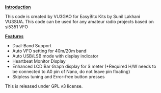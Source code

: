 <p><strong><span style="text-decoration: underline;">Introduction</span></strong></p>
<p>This code is created by VU3GAO for EasyBitx Kits by Sunil Lakhani VU3SUA. This code can be used for any amateur radio projects based on si5351 VFO</p>
<p><span style="text-decoration: underline;"><strong>Features</strong></span></p>
<ul>
<li>Dual-Band Support</li>
<li>Auto VFO setting for 40m/20m band</li>
<li>Auto USB/LSB mode with display indicator</li>
<li>Heartbeat Monitor Display</li>
<li>Enhanced LCD Bar Graph display for S meter (*Required H/W needs to be connected to A0 pin of Nano, do not leave pin floating)</li>
<li>Skipless tuning and Error-free button presses</li>
</ul>
<p>This is released under GPL v3 license.</p>
